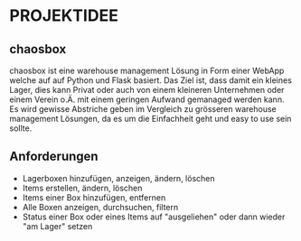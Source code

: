 # PROJEKTIDEE
## chaosbox
chaosbox ist eine warehouse management Lösung in Form einer WebApp welche auf auf Python und Flask basiert. 
Das Ziel ist, dass damit ein kleines Lager, dies kann Privat oder auch von einem kleineren Unternehmen oder einem Verein o.Ä. mit einem geringen Aufwand gemanaged werden kann. Es wird gewisse Abstriche geben im Vergleich zu grösseren warehouse management Lösungen, da es um die Einfachheit geht und easy to use sein sollte.

## Anforderungen
* Lagerboxen hinzufügen, anzeigen, ändern, löschen
* Items erstellen, ändern, löschen
* Items einer Box hinzufügen, entfernen
* Alle Boxen anzeigen, durchsuchen, filtern
* Status einer Box oder eines Items auf "ausgeliehen" oder dann wieder "am Lager" setzen
